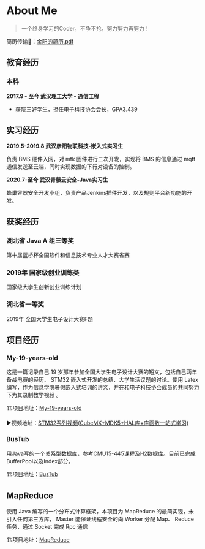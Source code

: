 # About Me

> 一个终身学习的Coder，不争不抢，努力努力再努力！

简历传输🚪：[余阳的简历.pdf](余阳.pdf ':ignore')

## 教育经历

### 本科

**2017.9 - 至今 武汉理工大学 - 通信工程**

- 获院三好学生，担任电子科技协会会长，GPA3.439

## 实习经历

**2019.5-2019.8 武汉彦阳物联科技-嵌入式实习生**

负责 BMS 硬件入网，对 mtk 固件进行二次开发，实现将 BMS 的信息通过 mqtt 通信发送至云端，同时实现数据的下行对设备的控制。  

**2020.7-至今 武汉青藤云安全-Java实习生**

蜂巢容器安全开发小组，负责产品Jenkins插件开发，以及规则平台新功能的开发。

## 获奖经历

### 湖北省 Java A 组三等奖  

第十届蓝桥杯全国软件和信息技术专业人才大赛省赛  

### 2019年 国家级创业训练类  

国家级大学生创新创业训练计划

### 湖北省一等奖  

2019年 全国大学生电子设计大赛F题  

## 项目经历

### My-19-years-old  

这是一篇记录自己 19 岁那年参加全国大学生电子设计大赛的短文，包括自己两年备战电赛的经历、 STM32 嵌入式开发的总结、大学生活议题的讨论。使用 Latex 编写，作为信息学院暑假嵌入式培训的讲义，并在和电子科技协会成员的共同努力下为其录制教学视频 。

🏗项目地址：[My-19-years-old](https://github.com/CNYuYang/My-19-years-old)

▶视频地址：[STM32系列视频(CubeMX+MDK5+HAL库+库函数一站式学习)](https://www.bilibili.com/video/BV1q4411d7RX)

### BusTub

用Java写的一个关系型数据库，参考CMU15-445课程及H2数据库。目前已完成BufferPool以及Index部分。

🏗项目地址：[BusTub](https://github.com/CNYuYang/Bustub)

## MapReduce

使用 Java 编写的一个分布式计算框架，本项目为 MapReduce 的最简实现，未引入任何第三方库， Master 能保证线程安全的向 Worker 分配 Map、 Reduce 任务，通过 Socket 完成 Rpc 通信

🏗项目地址：[MapReduce](https://github.com/CNYuYang/MapReduce)
